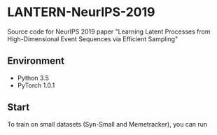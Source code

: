 # LANTERN-NeurIPS-2019
Source code for NeurIPS 2019 paper "Learning Latent Processes from High-Dimensional Event Sequences via Efficient Sampling"
## Environment
+ Python 3.5
+ PyTorch 1.0.1
## Start
To train on small datasets (Syn-Small and Memetracker), you can run


